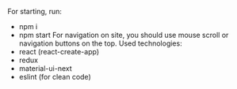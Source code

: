 
For starting, run:
 - npm i
 - npm start
For navigation on site, you should use mouse scroll or navigation buttons on the top.
Used technologies:
 - react (react-create-app)
 - redux
 - material-ui-next
 - eslint (for clean code)

